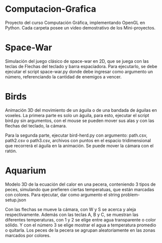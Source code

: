 # Computacion-Grafica
Proyecto del curso Computación Gráfica, implementando OpenGL en Python.
Cada carpeta posee un video demostrativo de los Mini-proyectos.

# Space-War
Simulación del juego clásico de space-war en 2D, que se juega con las teclas de Flechas del teclado y barra espaciadora.
Para ejecutarlo, se debe ejecutar el script space-war.py donde debe ingresar como argumento un número, 
referenciando la cantidad de enemigos a vencer.
 
# Birds
Animación 3D del movimiento de un águila o de una bandada de águilas en voxeles.
La primera parte es solo un águila, para esto, ejecutar el script bird.py sin argumentos, con el mouse se pueden
mover sus alas y con las flechas del teclado, la cámara.
 
Para la segunda parte, ejecutar bird-herd.py con argumento: path.csv, path2.csv o path3.csv, archivos con puntos en el espacio tridimensional
que recorrerá el águila en la animación. Se puede mover la cámara con el ratón.
 
# Aquarium
Modelo 3D de la ecuación del calor en una pecera, conteniendo 3 tipos de peces, simulando que prefieren ciertas temperatuas, que están marcadas con colores.
Para ejecutar, dar como argumento el string problem-setup.json

Con las flechas se mueve la cámara, con W y S se acerca y aleja respectivamente.
Además con las teclas A, B y C, se muestran las diferentes temperaturas, con 1 y 2 se elige entre agua transparente o color sólido.
Y con el número 3 se elige mostrar el agua a temperatura promedio o quitarla.
Los peces de la pecera se agrupan aleatoriamente en las zonas marcados por colores.
